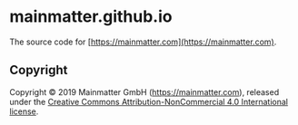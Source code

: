 # mainmatter.github.io

The source code for [https://mainmatter.com](https://mainmatter.com).

## Copyright

Copyright &copy; 2019 Mainmatter GmbH (https://mainmatter.com), released under
the
[Creative Commons Attribution-NonCommercial 4.0 International license](https://creativecommons.org/licenses/by-nc/4.0/).
